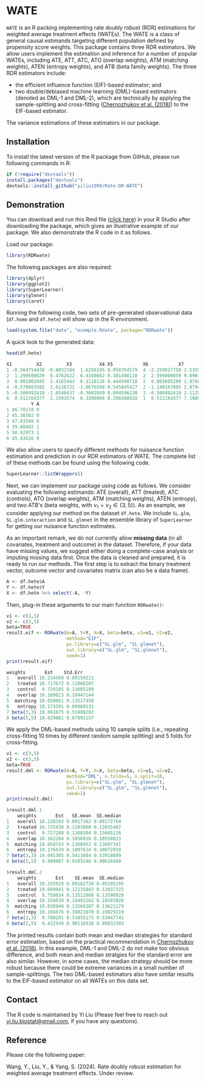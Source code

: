 # WATE
`WATE` is an R packing implementing rate doubly robust (RDR) estimations for weighted average treatment effects (WATEs). The WATE is a class of general causal estimands targeting different population defined by propensity score weights. This package contains three RDR estimators. We allow users implement the estimation and inference for a number of popular WATEs, including ATE, ATT, ATC, ATO (overlap weights), ATM (matching weights), ATEN (entropy weights), and ATB (beta family weights). The three RDR estimators include: 

* the efficient influence function (EIF)-based estimator; and
* two double/debiased machine learning (DML)-based estimators (denoted as DML-1 and DML-2), which are technically by applying the sample-splitting and cross-fitting (<a href="https://academic.oup.com/ectj/article/21/1/C1/5056401">Chernozhukov et al. (2018)</a>) to the EIF-based estimator.

The variance estimations of these estimators in our package.  

## Installation
To install the latest version of the R package from GitHub, please run following commands in R:

```r
if (!require("devtools"))
install.packages("devtools")
devtools::install_github("yiliu1998/Rate-DR-WATE")
```

## Demonstration
You can download and run this Rmd file ([click here](https://github.com/yiliu1998/Rate-DR-WATE/tree/main/vignettes)) in your R Studio after downloading the package, which gives an illustrative example of our package. We also demonstrate the R code in it as follows. 

Load our package: 

```r
library(RDRwate)
```

The following packages are also required:

```r
library(dplyr)
library(ggplot2)
library(SuperLearner)
library(glmnet)
library(caret)
```

Running the following code, two sets of pre-generated observational data (`df.homo` and `df.hete`) will show up in the R environment. 

```r
load(system.file("data", "example.Rdata", package="RDRwate"))
```

A quick look to the generated data:

```r
head(df.hete)
```

```r
X1         X2         X3          X4 X5           X6           X7          X8
1 -0.564754438 -0.8032184  1.6256195 0.050354579  4 -2.259017750 2.535584e-03  1.81448472
2  1.299500029  0.4762622  0.4348662 0.301498110  2  2.599000059 9.090111e-02  1.23780539
3  0.001802605  3.4165443  0.1118126 0.444590718  2  0.003605209 1.976609e-01  0.01231736
4 -0.570083502  2.6136722 -1.0676598 0.545845427  2 -1.140167005 2.979472e-01 -2.98002280
5 -0.500492410 -1.0546837 -0.3603949 0.004596238  1 -0.500492410 2.112541e-05  0.52786117
6  0.512164377  2.1591574  0.3206966 0.266608928  1  0.512164377 7.108032e-02  1.10584351
         Y A
1 46.70110 0
2 45.36502 0
3 47.03340 0
4 39.80492 1
5 50.92973 1
6 45.43626 0
```

We also allow users to specify different methods for nuisance function estimation and prediction in our RDR estimators of WATE. The complete list of these methods can be found using the following code. 

```r
SuperLearner::listWrappers()
```

Next, we can implement our package using code as follows. We consider evaluating the following estimands: ATE (overall), ATT (treated), ATC (controls), ATO (overlap weights), ATM (matching weights), ATEN (entropy), and two ATB's (beta weights, with $\nu_1=\nu_2\in\{3,5\}$). As an example, we consider applying our method on the dataset `df.hete`. We include `SL.glm`, `SL.glm.interaction` and `SL.glmnet` in the ensemble library of `SuperLearner` for getting our nuisance function estimates. 

As an important remark, we do not currently allow **missing data** (in all covariates, treatment and outcome) in the dataset. Therefore, if your data have missing values, we suggest either doing a complete-case analysis or imputing missing data first. Once the data is cleaned and prepared, it is ready to run our methods. The first step is to extract the binary treatment vector, outcome vector and covariates matrix (can also be a data frame). 

```r
A <- df.hete$A
Y <- df.hete$Y
X <- df.hete %>% select(-A, -Y)
```

Then, plug-in these arguments to our main function `RDRwate()`: 

```r
v1 <- c(3,5)
v2 <- c(3,5)
beta=TRUE
result.eif <- RDRwate(A=A, Y=Y, X=X, beta=beta, v1=v1, v2=v2,
                      method="EIF", 
                      ps.library=c("SL.glm", "SL.glmnet"),
                      out.library=c("SL.glm", "SL.glmnet"),
                      seed=1)
print(result.eif)
```

```r
weights       Est    Std.Err
1   overall 10.234560 0.09159221
2   treated 10.717672 0.12000207
3   control  9.729105 0.13605199
4   overlap 10.160023 0.10447144
5  matching 10.058661 0.13527458
6   entropy 10.174391 0.09968131
7 beta(3,3) 10.061675 0.53400202
8 beta(5,5) 10.029801 0.87891157
```

We apply the DML-based methods using 10 sample splits (i.e., repeating cross-fitting 10 times by different random sample splitting) and 5 folds for cross-fitting. 

```r
v1 <- c(3,5)
v2 <- c(3,5)
beta=TRUE
result.dml <- RDRwate(A=A, Y=Y, X=X, beta=beta, v1=v1, v2=v2,
                      method="DML", n.folds=5, n.split=10, 
                      ps.library=c("SL.glm", "SL.glmnet"),
                      out.library=c("SL.glm", "SL.glmnet"),
                      seed=1)
print(result.dml)
```

```r
$result.dml.1
    weights       Est   SE.mean  SE.median
1   overall 10.238393 0.0917362 0.09172764
2   treated 10.725430 0.1203668 0.12035407
3   control  9.727280 0.1360394 0.13605126
4   overlap 10.162204 0.1056018 0.10558813
5  matching 10.058743 0.1360952 0.13607341
6   entropy 10.176439 0.1007624 0.10072919
7 beta(3,3) 10.041305 0.5411684 0.53918889
8 beta(5,5)  9.989887 0.9185246 0.90626480

$result.dml.2
    weights       Est    SE.mean  SE.median
1   overall 10.235929 0.09182739 0.09195195
2   treated 10.689941 0.12135043 0.12037325
3   control  9.758034 0.13511888 0.13590928
4   overlap 10.150839 0.10492282 0.10503028
5  matching 10.038948 0.13566287 0.13621179
6   entropy 10.166876 0.10021070 0.10029119
7 beta(3,3)  9.789291 0.53855173 0.53947741
8 beta(5,5)  9.422549 0.90116910 0.89831503
```

The printed results contain both mean and median strategies for standard error estimation, based on the practical recommendation in <a href="https://academic.oup.com/ectj/article/21/1/C1/5056401">Chernozhukov et al. (2018)</a>. In this example, DML-1 and DML-2 do not make too obvious difference, and both mean and median stratgies for the standard error are also similar. However, in some cases, the median strategy should be more robust because there could be extreme variances in a small number of sample-splittings. The two DML-based estimators also have similar results to the EIF-based estimator on all WATEs on this data set. 

## Contact 
The R code is maintained by Yi Liu (Please feel free to reach out yi.liu.biostat@gmail.com, if you have any questions).

## Reference
Please cite the following paper:

Wang, Y., Liu, Y., & Yang, S. (2024). Rate doubly robust estimation for weighted average treatment effects. Under review. 
